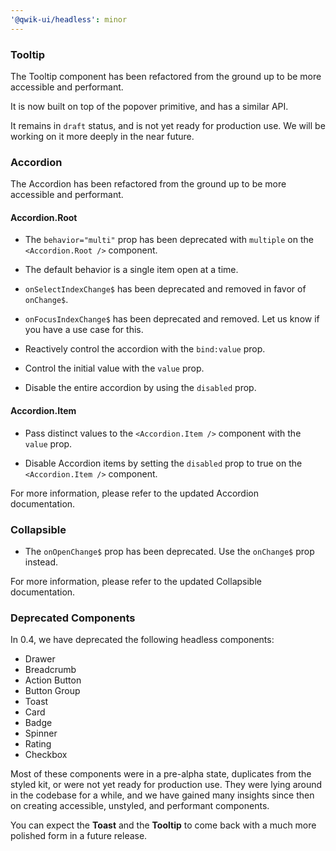 ```yaml
---
'@qwik-ui/headless': minor
---
```


### Tooltip

The Tooltip component has been refactored from the ground up to be more accessible and performant.

It is now built on top of the popover primitive, and has a similar API.

It remains in `draft` status, and is not yet ready for production use. We will be working on it more deeply in the near future.

### Accordion

The Accordion has been refactored from the ground up to be more accessible and performant.

#### Accordion.Root

- The `behavior="multi"` prop has been deprecated with `multiple` on the `<Accordion.Root />` component.

- The default behavior is a single item open at a time.

- `onSelectIndexChange$` has been deprecated and removed in favor of `onChange$`.

- `onFocusIndexChange$` has been deprecated and removed. Let us know if you have a use case for this.

- Reactively control the accordion with the `bind:value` prop.

- Control the initial value with the `value` prop.

- Disable the entire accordion by using the `disabled` prop.

#### Accordion.Item

- Pass distinct values to the `<Accordion.Item />` component with the `value` prop.

- Disable Accordion items by setting the `disabled` prop to true on the `<Accordion.Item />` component.

For more information, please refer to the updated Accordion documentation.

### Collapsible

- The `onOpenChange$` prop has been deprecated. Use the `onChange$` prop instead.

For more information, please refer to the updated Collapsible documentation.

### Deprecated Components

In 0.4, we have deprecated the following headless components:

- Drawer
- Breadcrumb
- Action Button
- Button Group
- Toast
- Card
- Badge
- Spinner
- Rating
- Checkbox

Most of these components were in a pre-alpha state, duplicates from the styled kit, or were not yet ready for production use. They were lying around in the codebase for a while, and we have gained many insights since then on creating accessible, unstyled, and performant components.

You can expect the **Toast** and the **Tooltip** to come back with a much more polished form in a future release.
